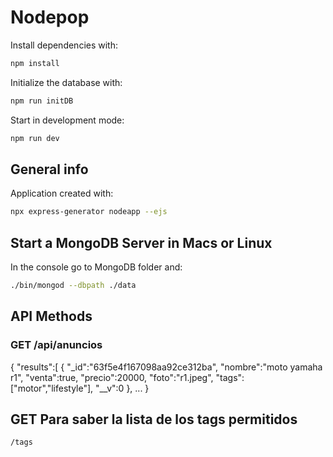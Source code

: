 # Nodepop

Install dependencies with:

```sh
npm install
```

Initialize the database with:

```sh
npm run initDB
```

Start in development mode:

```sh
npm run dev
```

## General info

Application created with:

```sh
npx express-generator nodeapp --ejs
```

## Start a MongoDB Server in Macs or Linux

In the console go to MongoDB folder and:

```sh
./bin/mongod --dbpath ./data
```

## API Methods

### GET /api/anuncios

{
    "results":[
        {
            "_id":"63f5e4f167098aa92ce312ba",
            "nombre":"moto yamaha r1",
            "venta":true,
            "precio":20000,
            "foto":"r1.jpeg",
            "tags":["motor","lifestyle"],
            "__v":0
        },
        ...
}


## GET  Para saber la lista de los tags permitidos

```sh
/tags
```
